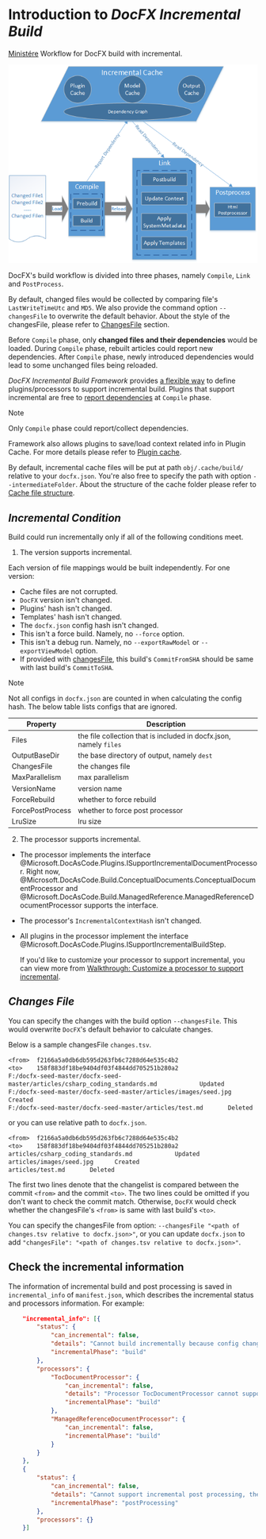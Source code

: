 Introduction to *DocFX Incremental Build*
================================================
[Ministére](http://www.environnement.gouv.qc.ca/)
Workflow for DocFX build with incremental.

![DocFX incremental build workflow](images/incrementalbuildframework.png)

DocFX's build workflow is divided into three phases, namely `Compile`, `Link` and `PostProcess`.

By default, changed files would be collected by comparing file's `LastWriteTimeUtc` and `MD5`. We also provide the command option `--changesFile` to overwrite the default behavior. About the style of the changesFile, please refer to [ChangesFile](#changes-file) section.

Before `Compile` phase, only **changed files and their dependencies** would be loaded. During `Compile` phase, rebuilt articles could report new dependencies. After `Compile` phase, newly introduced dependencies would lead to some unchanged files being reloaded.

*DocFX Incremental Build Framework* provides [a flexible way](customize_a_processor_to_support_incremental.md) to define plugins/processors to support incremental build. Plugins that support incremental are free to [report dependencies](advanced_report_dependency.md) at `Compile` phase.

> [!Note]
> Only `Compile` phase could report/collect dependencies.

Framework also allows plugins to save/load context related info in Plugin Cache. For more details please refer to [Plugin cache](customize_a_processor_to_support_incremental.md#step3-optionalimplement--interface-for-plugins-that-need-to-access-context-info).

By default, incremental cache files will be put at path `obj/.cache/build/` relative to your `docfx.json`. You're also free to specify the path with option `--intermediateFolder`. About the structure of the cache folder please refer to [Cache file structure](advanced_cache_file_structure.md).


*Incremental Condition*
------------------------
Build could run incrementally only if all of the following conditions meet.

1. The version supports incremental.

Each version of file mappings would be built independently. For one version:

- Cache files are not corrupted.
- `DocFX` version isn't changed.
- Plugins' hash isn't changed.
- Templates' hash isn't changed.
- The `docfx.json` config hash isn't changed.
- This isn't a force build. Namely, no `--force` option.
- This isn't a debug run. Namely, no `--exportRawModel` or `--exportViewModel` option.
- If provided with [changesFile](#changes-file), this build's `CommitFromSHA` should be same with last build's `CommitToSHA`.


> [!Note]
> Not all configs in `docfx.json` are counted in when calculating the config hash. The below table lists configs that are ignored.
>
> Property              | Description
> --------------------- | ------------------------------------------------------------------------
> Files                 | the file collection that is included in docfx.json, namely `files`
> OutputBaseDir         | the base directory of output, namely `dest`
> ChangesFile           | the changes file
> MaxParallelism        | max parallelism
> VersionName           | version name
> ForceRebuild          | whether to force rebuild
> ForcePostProcess      | whether to force post processor
> LruSize               | lru size

2. The processor supports incremental.

- The processor implements the interface @Microsoft.DocAsCode.Plugins.ISupportIncrementalDocumentProcessor. Right now, @Microsoft.DocAsCode.Build.ConceptualDocuments.ConceptualDocumentProcessor and @Microsoft.DocAsCode.Build.ManagedReference.ManagedReferenceDocumentProcessor supports the interface.
- The processor's `IncrementalContextHash` isn't changed.
- All plugins in the processor implement the interface @Microsoft.DocAsCode.Plugins.ISupportIncrementalBuildStep.

  If you'd like to customize your processor to support incremental, you can view more from [Walkthrough: Customize a processor to support incremental](customize_a_processor_to_support_incremental.md).

*Changes File*
---------------
You can specify the changes with the build option `--changesFile`. This would overwrite `DocFX`'s default behavior to calculate changes.

Below is a sample changesFile `changes.tsv`.

```
<from>	f2166a5a0db6db595d263fb6c7288d64e535c4b2
<to>	158f883df18be9404df03f4844dd705251b280a2
F:/docfx-seed-master/docfx-seed-master/articles/csharp_coding_standards.md            Updated
F:/docfx-seed-master/docfx-seed-master/articles/images/seed.jpg      Created
F:/docfx-seed-master/docfx-seed-master/articles/test.md       Deleted
```

or you can use relative path to `docfx.json`.

```
<from>	f2166a5a0db6db595d263fb6c7288d64e535c4b2
<to>	158f883df18be9404df03f4844dd705251b280a2
articles/csharp_coding_standards.md            Updated
articles/images/seed.jpg      Created
articles/test.md       Deleted
```

The first two lines denote that the changelist is compared between the commit `<from>` and the commit `<to>`. The two lines could be omitted if you don't want to check the commit match. Otherwise, `DocFX` would check whether the changesFile's `<from>` is same with last build's `<to>`.

You can specify the changesFile from option: `--changesFile "<path of changes.tsv relative to docfx.json>"`, or you can update `docfx.json` to add `"changesFile": "<path of changes.tsv relative to docfx.json>"`.

Check the incremental information
---------------

The information of incremental build and post processing is saved in `incremental_info` of `manifest.json`, which describes the incremental status and processors information. For example:
```json
	"incremental_info": [{
		"status": {
			"can_incremental": false,
			"details": "Cannot build incrementally because config changed.",
			"incrementalPhase": "build"
		},
		"processors": {
			"TocDocumentProcessor": {
				"can_incremental": false,
				"details": "Processor TocDocumentProcessor cannot support incremental build because the processor doesn't implement ISupportIncrementalDocumentProcessor interface.",
				"incrementalPhase": "build"
			},
			"ManagedReferenceDocumentProcessor": {
				"can_incremental": false,
				"incrementalPhase": "build"
			}
		}
	},
	{
		"status": {
			"can_incremental": false,
			"details": "Cannot support incremental post processing, the reason is: last post processor info is null.",
			"incrementalPhase": "postProcessing"
		},
		"processors": {}
	}]
```
